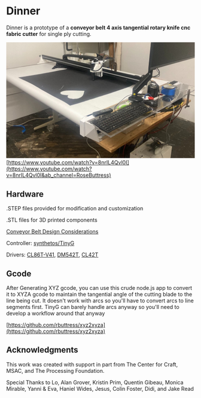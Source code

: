 
# Dinner

Dinner is a prototype of a **conveyor belt 4 axis tangential rotary knife cnc fabric cutter** for single ply cutting.

![Fabric Cutter](https://github.com/rbuttress/dinner/blob/main/dinner.jpeg)
[https://www.youtube.com/watch?v=8nrIL4Qvl0I](https://www.youtube.com/watch?v=8nrIL4Qvl0I&ab_channel=RoseButtress)
## Hardware

.STEP files provided for modification and customization

.STL files for 3D printed components

[Conveyor Belt Design Considerations](https://accurateindustrial.com/resources/articles/3-basic-conveyor-belt-tracking-rules-to-follow/)

Controller: [synthetos/TinyG](https://github.com/synthetos/TinyG/wiki)

Drivers: [CL86T-V41](https://www.omc-stepperonline.com/index.php?route=product/product/get_file&file=3155/CL86T-V41.pdf), [DM542T](https://www.omc-stepperonline.com/index.php?route=product/product/get_file&file=382/DM542T.pdf), [CL42T](https://www.omc-stepperonline.com/index.php?route=product/product/get_file&file=884/CL42T.pdf)

## Gcode

After Generating XYZ gcode, you can use this crude node.js app to convert it to XYZA gcode to maintain the tangential angle of the cutting blade to the line being cut. It doesn't work with arcs so you'll have to convert arcs to line segments first. TinyG can barely handle arcs anyway so you'll need to develop a workflow around that anyway

[https://github.com/rbuttress/xyz2xyza](https://github.com/rbuttress/xyz2xyza)

## Acknowledgments

This work was created with support in part from The Center for Craft, MSAC, and The Processing Foundation.

Special Thanks to Lo, Alan Grover, Kristin Prim, Quentin Gibeau, Monica Mirable, Yanni & Eva, Haniel Wides, Jesus, Colin Foster, Didi, and Jake Read

